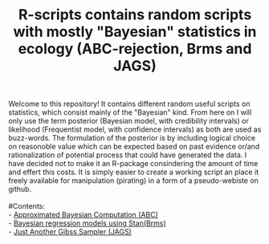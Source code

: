 <h1 align="center">R-scripts contains random scripts with mostly "Bayesian" statistics in ecology (ABC-rejection, Brms and JAGS) </h1>  <br />

Welcome to this repository! It contains different random useful scripts on statistics, which consist mainly of the "Bayesian" kind. From here on
I will only use the term posterior (Bayesian model, with credibility intervals) or likelihood (Frequentist model, with confidence intervals) as
both are used as buzz-words. The formulation of the posterior is by including logical choice on reasonoble value which can be expected based on past evidence 
or/and rationalization of potential process that could have generated the data. I have decided not to make it an R-package consindering 
the amount of time and effert this costs. It is simply easier to create a working script an place it freely available for manipulation (pirating) 
in a form of a pseudo-webiste on github.<br />
  <br />
#Contents:<br />
    - [Approximated Bayesian Computation (ABC)](https://github.com/snwikaij/R-scripts/tree/main/ABC)<br />
    - [Bayesian regression models using Stan(Brms)](https://github.com/snwikaij/R-scripts/tree/main/Brms)<br />
    - [Just Another Gibss Sampler (JAGS)](https://github.com/snwikaij/R-scripts/tree/main/JAGS)<br />
